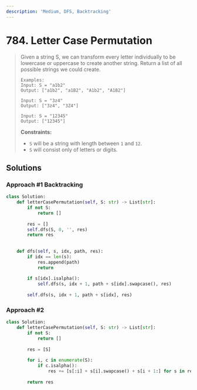 ```yaml
---
description: 'Medium, DFS, Backtracking'
---
```


# 784. Letter Case Permutation

> Given a string S, we can transform every letter individually to be lowercase or uppercase to create another string.  Return a list of all possible strings we could create.
>
> ```text
> Examples:
> Input: S = "a1b2"
> Output: ["a1b2", "a1B2", "A1b2", "A1B2"]
>
> Input: S = "3z4"
> Output: ["3z4", "3Z4"]
>
> Input: S = "12345"
> Output: ["12345"]
> ```
>
> **Constraints:**
>
> * `S` will be a string with length between `1` and `12`.
> * `S` will consist only of letters or digits.

## Solutions

### Approach \#1 Backtracking

```python
class Solution:
    def letterCasePermutation(self, S: str) -> List[str]:
        if not S:
            return []
        
        res = []
        self.dfs(S, 0, '', res)
        return res
        
        
    def dfs(self, s, idx, path, res):
        if idx == len(s):
            res.append(path)
            return
        
        if s[idx].isalpha():
            self.dfs(s, idx + 1, path + s[idx].swapcase(), res)
        
        self.dfs(s, idx + 1, path + s[idx], res)
```

### Approach \#2

```python
class Solution:
    def letterCasePermutation(self, S: str) -> List[str]:
        if not S:
            return []
        
        res = [S]
        
        for i, c in enumerate(S):
            if c.isalpha():
                res += [s[:i] + s[i].swapcase() + s[i + 1:] for s in res]
            
        return res
```

